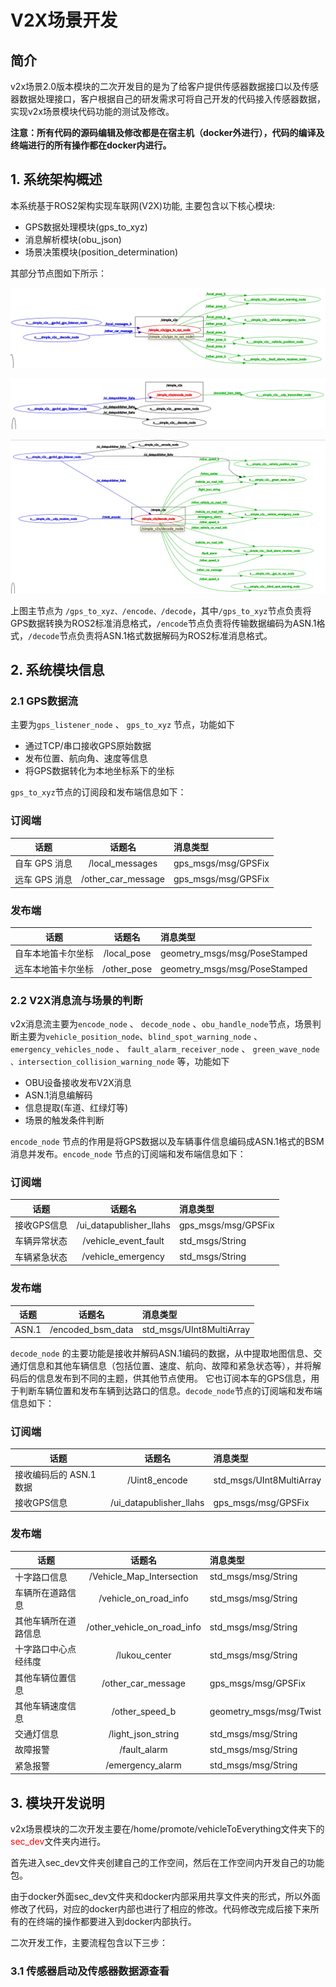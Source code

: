 <!-- ### 1.介绍开发的功能  

### 2.开发的步骤    
- 新启动一个dockerB，在我原有的dockerA中只启动基础的ros2节点，给二次开发dockerB提供话题接口 -->

# V2X场景开发

## 简介

v2x场景2.0版本模块的二次开发目的是为了给客户提供传感器数据接口以及传感器数据处理接口，客户根据自己的研发需求可将自己开发的代码接入传感器数据，实现v2x场景模块代码功能的测试及修改。

**注意：所有代码的源码编辑及修改都是在宿主机（docker外进行），代码的编译及终端进行的所有操作都在docker内进行。**

## 1. 系统架构概述

本系统基于ROS2架构实现车联网(V2X)功能,
主要包含以下核心模块:
- GPS数据处理模块(gps_to_xyz)
- 消息解析模块(obu_json)
- 场景决策模块(position_determination)

其部分节点图如下所示：

![](img/gps_to_xyz_node.png)

![](img/encode_node.png)

![](img/decode_node.png)

上图主节点为 `/gps_to_xyz、/encode、/decode`，其中`/gps_to_xyz`节点负责将GPS数据转换为ROS2标准消息格式，`/encode`节点负责将传输数据编码为ASN.1格式，`/decode`节点负责将ASN.1格式数据解码为ROS2标准消息格式。



## 2. 系统模块信息

### 2.1 GPS数据流

主要为`gps_listener_node` 、 `gps_to_xyz` 节点，功能如下

- 通过TCP/串口接收GPS原始数据
- 发布位置、航向角、速度等信息
- 将GPS数据转化为本地坐标系下的坐标

`gps_to_xyz`节点的订阅段和发布端信息如下：

### 订阅端

话题        | 话题名    |   消息类型
-------    | :------: |:---------
自车 GPS 消息  | /local_messages | gps_msgs/msg/GPSFix
远车 GPS 消息  | /other_car_message | gps_msgs/msg/GPSFix

### 发布端

话题        | 话题名    |   消息类型
-------    | :------: |:---------
自车本地笛卡尔坐标 | /local_pose | geometry_msgs/msg/PoseStamped
远车本地笛卡尔坐标  | /other_pose | geometry_msgs/msg/PoseStamped


### 2.2 V2X消息流与场景的判断

v2x消息流主要为`encode_node` 、 `decode_node` 、`obu_handle_node`节点，场景判断主要为`vehicle_position_node`、`blind_spot_warning_node` 、 `emergency_vehicles_node` 、 `fault_alarm_receiver_node` 、 `green_wave_node` `、intersection_collision_warning_node` 等，功能如下

- OBU设备接收发布V2X消息
- ASN.1消息编解码
- 信息提取(车道、红绿灯等)
- 场景的触发条件判断

`encode_node` 节点的作用是将GPS数据以及车辆事件信息编码成ASN.1格式的BSM消息并发布。`encode_node` 节点的订阅端和发布端信息如下：

### 订阅端

话题        | 话题名    |   消息类型
-------    | :------: |:---------
接收GPS信息  | /ui_datapublisher_llahs | gps_msgs/msg/GPSFix
车辆异常状态  | /vehicle_event_fault | std_msgs/String
车辆紧急状态  | /vehicle_emergency | std_msgs/String

### 发布端

话题        | 话题名    |   消息类型
-------    | :------: |:---------
ASN.1 | /encoded_bsm_data | std_msgs/UInt8MultiArray

`decode_node` 的主要功能是接收并解码ASN.1编码的数据，从中提取地图信息、交通灯信息和其他车辆信息（包括位置、速度、航向、故障和紧急状态等），并将解码后的信息发布到不同的主题，供其他节点使用。 它也订阅本车的GPS信息，用于判断车辆位置和发布车辆到达路口的信息。`decode_node`节点的订阅端和发布端信息如下：

### 订阅端
话题        | 话题名    |   消息类型
-------    | :------: |:---------
接收编码后的 ASN.1 数据  | /Uint8_encode | std_msgs/UInt8MultiArray
接收GPS信息  | /ui_datapublisher_llahs | gps_msgs/msg/GPSFix

### 发布端

话题        | 话题名    |   消息类型
-------    | :------: |:---------
十字路口信息	|/Vehicle_Map_Intersection	|std_msgs/msg/String
车辆所在道路信息	|/vehicle_on_road_info	|std_msgs/msg/String
其他车辆所在道路信息	|/other_vehicle_on_road_info	|std_msgs/msg/String
十字路口中心点经纬度	|/lukou_center	|std_msgs/msg/String
其他车辆位置信息	|/other_car_message	|gps_msgs/msg/GPSFix
其他车辆速度信息	|/other_speed_b	|geometry_msgs/msg/Twist
交通灯信息	|/light_json_string	|std_msgs/msg/String
故障报警	|/fault_alarm	|std_msgs/msg/String
紧急报警	|/emergency_alarm	|std_msgs/msg/String

## 3. 模块开发说明 


<!-- 可对 <font color=Red>/home/promote/vehicleToEverything/pm_v2x/src/position_determination</font> 的  -->

v2x场景模块的二次开发主要在/home/promote/vehicleToEverything文件夹下的<font color=Red>sec_dev</font>文件夹内进行。

首先进入sec_dev文件夹创建自己的工作空间，然后在工作空间内开发自己的功能包。

由于docker外面sec_dev文件夹和docker内部采用共享文件夹的形式，所以外面修改了代码，对应的docker内部也进行了相应的修改。代码修改完成后接下来所有的在终端的操作都要进入到docker内部执行。

二次开发工作，主要流程包含以下三步：

### 3.1 传感器启动及传感器数据源查看

